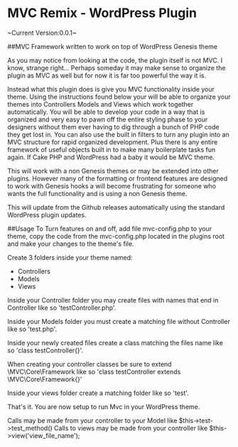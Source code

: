 MVC Remix - WordPress Plugin
==============================

~Current Version:0.0.1~

##MVC Framework written to work on top of WordPress Genesis theme

As you may notice from looking at the code, the plugin itself is not MVC. I know, strange right... Perhaps someday it may make sense to organize the plugin as MVC as well but for now it is far too powerful the way it is.

Instead what this plugin does is give you MVC functionality inside your theme. Using the instructions found below your will be able to organize your themes into Controllers Models and Views which work together automatically. You will be able to develop your code in a way that is organized and very easy to pawn off the entire styling phase to your designers without them ever having to dig through a bunch of PHP code they get lost in. You can also use the built in filters to turn any plugin into an MVC structure for rapid organized development. Plus there is any entire framework of useful objects built in to make many boilerplate tasks fun again. If Cake PHP and WordPress had a baby it would be MVC theme.

This will work with a non Genesis themes or may be extended into other plugins. However many of the formatting or frontend features are designed to work with Genesis hooks a will become frustrating for someone who wants the full functionality and is using a non Genesis theme.


This will update from the Github releases automatically using the standard WordPress plugin updates.


##Usage
To Turn features on and off, add file mvc-config.php to your theme, copy the code from the mvc-config.php located in the plugins root and make your changes to the theme's file.

Create 3 folders inside your theme named:
* Controllers
* Models
* Views

Inside your Controller folder you may create files with names that end in Controller like so 'testController.php'.

Inside your Models folder you must create a matching file without Controller like so 'test.php'.

Inside your newly created files create a class matching the files name like so 'class testController{}'.

When creating your controller classes be sure to extend \MVC\Core\Framework like so 'class testController extends \MVC\Core\Framework{}'

Inside your views folder create a matching folder like so 'test'.

That's it. You are now setup to run Mvc in your WordPress theme.

Calls may be made from your controller to your Model like $this->test->test_method()
Calls to views may be made from your controller like $this->view('view_file_name');




